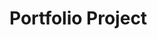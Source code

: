 # Portfolio Project

<!-- This project was built using artificial intelligence to demonstrate its capability to create a fully functional website. The AI was utilized to ensure the development process is efficient, up-to-date with current technological advancements, and capable of saving time while delivering a high-quality result. -->